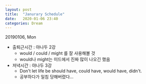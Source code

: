```yaml
---
layout: post
title:  "Janurary Schedule"
date:   2020-01-06 23:40
categories: Dream
---
```



20190106, Mon

- 출퇴근시간 : 야나두 2강
  - would / could / might 를 잘 사용해볼 것
  - would나 might는 미드에서 진짜 많이 나오긴 했음
- 저녁시간 : 야나두 3강
  - Don't let life be should have, could have, would have, didn't.
  - 공부하다가 일침 당해버렸다...






